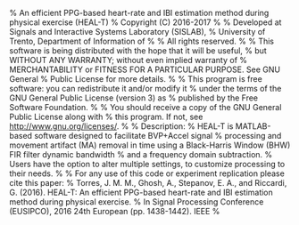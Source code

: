 % An efficient PPG-based heart-rate and IBI estimation method during physical exercise (HEAL-T) 
% Copyright (C) 2016-2017 
% 
% Developed at Signals and Interactive Systems Laboratory (SISLAB),
% University of Trento, Department of Information of 
%
% All rights reserved. 
%
% This software is being distributed with the hope that it will be useful, 
% but WITHOUT ANY WARRANTY; without even implied warranty of 
% MERCHANTABILITY or FITNESS FOR A PARTICULAR PURPOSE. See GNU General 
% Public License for more details. 
%
% This program is free software: you can redistribute it and/or modify it
% under the terms of the GNU General Public License (version 3) as
% published by the Free Software Foundation.
%
% You should receive a copy of the GNU General Public License along with
% this program. If not, see <http://www.gnu.org/licenses/>.
%
% Description: 
% HEAL-T is MATLAB-based software designed to facilitate BVP+Accel signal
% processing and movement artifact (MA) removal in time using a Black-Harris Window (BHW) FIR filter dynamic bandwidth 
% and a frequency domain subtraction. 
% Users have the option to alter multiple settings, to customize processing to their needs. 
% 
% For any use of this code or experiment replication please cite this paper:
%  Torres, J. M. M., Ghosh, A., Stepanov, E. A., and Riccardi, G. (2016). HEAL-T: An efficient PPG-based heart-rate and IBI estimation method during physical exercise. 
% In Signal Processing Conference (EUSIPCO), 2016 24th European (pp. 1438-1442). IEEE 
%
